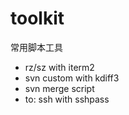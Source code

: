 # toolkit

常用脚本工具

- rz/sz with iterm2
- svn custom with kdiff3
- svn merge script
- to: ssh with sshpass
